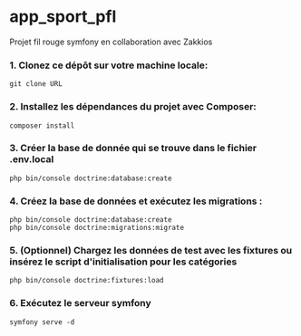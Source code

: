 # app_sport_pfl
Projet fil rouge symfony en collaboration avec Zakkios

### 1. Clonez ce dépôt sur votre machine locale:
```
git clone URL
```

### 2. Installez les dépendances du projet avec Composer:
```
composer install
```

### 3. Créer la base de donnée qui se trouve dans le fichier .env.local
```
php bin/console doctrine:database:create
```

### 4. Créez la base de données et exécutez les migrations :
```
php bin/console doctrine:database:create
php bin/console doctrine:migrations:migrate
```

### 5. (Optionnel) Chargez les données de test avec les fixtures ou insérez le script d'initialisation pour les catégories
```
php bin/console doctrine:fixtures:load
```

### 6. Exécutez le serveur symfony
```
symfony serve -d
```
